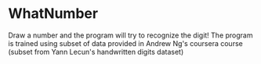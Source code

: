 # WhatNumber
Draw a number and the program will try to recognize the digit!
The program is trained using subset of data provided in Andrew Ng's coursera course (subset from Yann Lecun's handwritten digits dataset)
